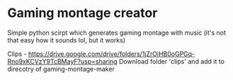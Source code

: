 <h1>Gaming montage creator</h1>
Simple python scirpt which generates gaming montage with music (it's not that easy how it sounds lol, but it works)

Clips - https://drive.google.com/drive/folders/1jZrOiHB0oGPGq-Rno9xKCVzY9TcBMayF?usp=sharing
Download folder 'clips' and add it to direcotry of gaming-montage-maker

